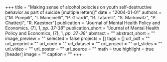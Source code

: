 +++
title = "Making sense of alcohol polocies on youth self-destructive behavior as part of suicide [multiple letters]"
date = "2004-01-01"
authors = ["M. Pompili", "I. Mancinelli", "P. Girardi", "R. Tatarelli", "S. Markowitz", "P. Chatterji", "R. Kaestner"]
publication = "Journal of Mental Health Policy and Economics, (7), 1, _pp. 37-38_"
publication_short = "Journal of Mental Health Policy and Economics, (7), 1, _pp. 37-38_"
abstract = ""
abstract_short = ""
image_preview = ""
selected = false
projects = []
tags = []
url_pdf = ""
url_preprint = ""
url_code = ""
url_dataset = ""
url_project = ""
url_slides = ""
url_video = ""
url_poster = ""
url_source = ""
math = true
highlight = true
[header]
image = ""
caption = ""
+++
